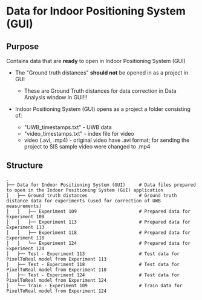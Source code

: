 # Data for Indoor Positioning System (GUI)

## Purpose
Contains data that are **ready** to open in Indoor Positioning System (GUI)
- The "Ground truth distances" **should not** be opened in as a project in GUI
    - These are Ground Truth distances for data correction in Data Analysis window in GUI!!!

- Indoor Positioning System (GUI) opens as a project a folder consisting of:
    - "UWB_timestamps.txt" - UWB data
    - "video_timestamps.txt" - index file for video
    - video (.avi, .mp4) - original video have .avi format; for sending the project to SIS sample video were changed to .mp4

## Structure
```
.
├── Data for Indoor Positioning System (GUI)     # Data files prepared to open in the Indoor Positioning System (GUI) application
│   ├── Ground truth distances                   # Ground truth distance data for experiments (used for correction of UWB measurements)
│   │   ├── Experiment 109                       # Prepared data for Experiment 109
│   │   ├── Experiment 113                       # Prepared data for Experiment 113
│   │   ├── Experiment 118                       # Prepared data for Experiment 118
│   │   └── Experiment 124                       # Prepared data for Experiment 124
│   ├── Test - Experiment 113                    # Test data for PixelToReal model from Experiment 113
│   ├── Test - Experiment 118                    # Test data for PixelToReal model from Experiment 118
│   ├── Test - Experiment 124                    # Test data for PixelToReal model from Experiment 124
│   └── Train - Experiment 109                   # Train data for PixelToReal model from Experiment 124
```